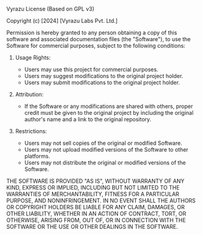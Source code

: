 Vyrazu License (Based on GPL v3)

Copyright (c) [2024] [Vyrazu Labs Pvt. Ltd.]

Permission is hereby granted to any person obtaining a copy of this software and associated documentation files (the "Software"), to use the Software for commercial purposes, subject to the following conditions:

1. Usage Rights:
   - Users may use this project for commercial purposes.
   - Users may suggest modifications to the original project holder.
   - Users may submit modifications to the original project holder.

2. Attribution:
   - If the Software or any modifications are shared with others, proper credit must be given to the original project by including the original author's name and a link to the original repository.

3. Restrictions:
   - Users may not sell copies of the original or modified Software.
   - Users may not upload modified versions of the Software to other platforms.
   - Users may not distribute the original or modified versions of the Software.

THE SOFTWARE IS PROVIDED "AS IS", WITHOUT WARRANTY OF ANY KIND, EXPRESS OR IMPLIED, INCLUDING BUT NOT LIMITED TO THE WARRANTIES OF MERCHANTABILITY, FITNESS FOR A PARTICULAR PURPOSE, AND NONINFRINGEMENT. IN NO EVENT SHALL THE AUTHORS OR COPYRIGHT HOLDERS BE LIABLE FOR ANY CLAIM, DAMAGES, OR OTHER LIABILITY, WHETHER IN AN ACTION OF CONTRACT, TORT, OR OTHERWISE, ARISING FROM, OUT OF, OR IN CONNECTION WITH THE SOFTWARE OR THE USE OR OTHER DEALINGS IN THE SOFTWARE.
